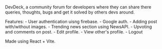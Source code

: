 DevDeck, a community forum for developers where they can share there queries, thoughts, bugs and get it solved by others devs around.

Features: 
    - User authentication uisng firebase.
    - Google auth.
    - Adding post with/without images.
    - Trending news section using NewsAPI.
    - Upvoting and comments on post.
    - Edit profile.
    - View other's profile.
    - Logout

Made using React + Vite.